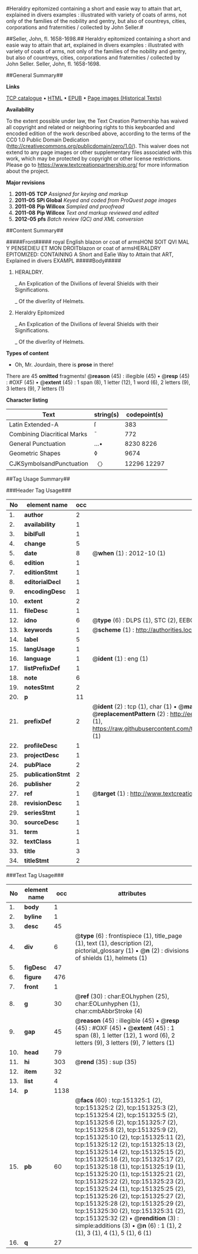 #Heraldry epitomized containing a short and easie way to attain that art, explained in divers examples : illustrated with variety of coats of arms, not only of the families of the nobility and gentry, but also of countreys, cities, corporations and fraternities / collected by John Seller.#

##Seller, John, fl. 1658-1698.##
Heraldry epitomized containing a short and easie way to attain that art, explained in divers examples : illustrated with variety of coats of arms, not only of the families of the nobility and gentry, but also of countreys, cities, corporations and fraternities / collected by John Seller.
Seller, John, fl. 1658-1698.

##General Summary##

**Links**

[TCP catalogue](http://www.ota.ox.ac.uk/tcp/)  • 
[HTML](http://tei.it.ox.ac.uk/tcp/Texts-HTML/free/A92/A92892.html)  • 
[EPUB](http://tei.it.ox.ac.uk/tcp/Texts-EPUB/free/A92/A92892.epub) • 
[Page images (Historical Texts)](https://historicaltexts.jisc.ac.uk/eebo-42476336e)

**Availability**

To the extent possible under law, the Text Creation Partnership has waived all copyright and related or neighboring rights to this keyboarded and encoded edition of the work described above, according to the terms of the CC0 1.0 Public Domain Dedication (http://creativecommons.org/publicdomain/zero/1.0/). This waiver does not extend to any page images or other supplementary files associated with this work, which may be protected by copyright or other license restrictions. Please go to https://www.textcreationpartnership.org/ for more information about the project.

**Major revisions**

1. __2011-05__ __TCP__ *Assigned for keying and markup*
1. __2011-05__ __SPi Global__ *Keyed and coded from ProQuest page images*
1. __2011-08__ __Pip Willcox__ *Sampled and proofread*
1. __2011-08__ __Pip Willcox__ *Text and markup reviewed and edited*
1. __2012-05__ __pfs__ *Batch review (QC) and XML conversion*

##Content Summary##

#####Front#####
royal English blazon or coat of armsHONI SOIT QVI MAL Y PENSEDIEU ET MON DROITblazon or coat of armsHERALDRY EPITOMIZED: CONTAINING A Short and Eaſie Way to Attain that ART, Explained in divers EXAMPL
#####Body#####

1. HERALDRY.

    _ An Explication of the Diviſions of ſeveral Shields with their Significations.

    _ Of the diverſity of Helmets.

1. Heraldry Epitomized

    _ An Explication of the Diviſions of ſeveral Shields with their Significations.

    _ Of the diverſity of Helmets.

**Types of content**

  * Oh, Mr. Jourdain, there is **prose** in there!

There are 45 **omitted** fragments! 
 @__reason__ (45) : illegible (45)  •  @__resp__ (45) : #OXF (45)  •  @__extent__ (45) : 1 span (8), 1 letter (12), 1 word (6), 2 letters (9), 3 letters (9), 7 letters (1)

**Character listing**


|Text|string(s)|codepoint(s)|
|---|---|---|
|Latin Extended-A|ſ|383|
|Combining             Diacritical Marks|̄|772|
|General Punctuation|…•|8230 8226|
|Geometric Shapes|◊|9674|
|CJKSymbolsandPunctuation|〈〉|12296 12297|

##Tag Usage Summary##

###Header Tag Usage###

|No|element name|occ|attributes|
|---|---|---|---|
|1.|__author__|2||
|2.|__availability__|1||
|3.|__biblFull__|1||
|4.|__change__|5||
|5.|__date__|8| @__when__ (1) : 2012-10 (1)|
|6.|__edition__|1||
|7.|__editionStmt__|1||
|8.|__editorialDecl__|1||
|9.|__encodingDesc__|1||
|10.|__extent__|2||
|11.|__fileDesc__|1||
|12.|__idno__|6| @__type__ (6) : DLPS (1), STC (2), EEBO-CITATION (1), OCLC (1), VID (1)|
|13.|__keywords__|1| @__scheme__ (1) : http://authorities.loc.gov/ (1)|
|14.|__label__|5||
|15.|__langUsage__|1||
|16.|__language__|1| @__ident__ (1) : eng (1)|
|17.|__listPrefixDef__|1||
|18.|__note__|6||
|19.|__notesStmt__|2||
|20.|__p__|11||
|21.|__prefixDef__|2| @__ident__ (2) : tcp (1), char (1)  •  @__matchPattern__ (2) : ([0-9\-]+):([0-9IVX]+) (1), (.+) (1)  •  @__replacementPattern__ (2) : http://eebo.chadwyck.com/downloadtiff?vid=$1&page=$2 (1), https://raw.githubusercontent.com/textcreationpartnership/Texts/master/tcpchars.xml#$1 (1)|
|22.|__profileDesc__|1||
|23.|__projectDesc__|1||
|24.|__pubPlace__|2||
|25.|__publicationStmt__|2||
|26.|__publisher__|2||
|27.|__ref__|1| @__target__ (1) : http://www.textcreationpartnership.org/docs/. (1)|
|28.|__revisionDesc__|1||
|29.|__seriesStmt__|1||
|30.|__sourceDesc__|1||
|31.|__term__|1||
|32.|__textClass__|1||
|33.|__title__|3||
|34.|__titleStmt__|2||


###Text Tag Usage###

|No|element name|occ|attributes|
|---|---|---|---|
|1.|__body__|1||
|2.|__byline__|1||
|3.|__desc__|45||
|4.|__div__|6| @__type__ (6) : frontispiece (1), title_page (1), text (1), description (2), pictorial_glossary (1)  •  @__n__ (2) : divisions of shields (1), helmets (1)|
|5.|__figDesc__|47||
|6.|__figure__|476||
|7.|__front__|1||
|8.|__g__|30| @__ref__ (30) : char:EOLhyphen (25), char:EOLunhyphen (1), char:cmbAbbrStroke (4)|
|9.|__gap__|45| @__reason__ (45) : illegible (45)  •  @__resp__ (45) : #OXF (45)  •  @__extent__ (45) : 1 span (8), 1 letter (12), 1 word (6), 2 letters (9), 3 letters (9), 7 letters (1)|
|10.|__head__|79||
|11.|__hi__|303| @__rend__ (35) : sup (35)|
|12.|__item__|32||
|13.|__list__|4||
|14.|__p__|1138||
|15.|__pb__|60| @__facs__ (60) : tcp:151325:1 (2), tcp:151325:2 (2), tcp:151325:3 (2), tcp:151325:4 (2), tcp:151325:5 (2), tcp:151325:6 (2), tcp:151325:7 (2), tcp:151325:8 (2), tcp:151325:9 (2), tcp:151325:10 (2), tcp:151325:11 (2), tcp:151325:12 (2), tcp:151325:13 (2), tcp:151325:14 (2), tcp:151325:15 (2), tcp:151325:16 (2), tcp:151325:17 (2), tcp:151325:18 (1), tcp:151325:19 (1), tcp:151325:20 (1), tcp:151325:21 (2), tcp:151325:22 (2), tcp:151325:23 (2), tcp:151325:24 (1), tcp:151325:25 (2), tcp:151325:26 (2), tcp:151325:27 (2), tcp:151325:28 (2), tcp:151325:29 (2), tcp:151325:30 (2), tcp:151325:31 (2), tcp:151325:32 (2)  •  @__rendition__ (3) : simple:additions (3)  •  @__n__ (6) : 1 (1), 2 (1), 3 (1), 4 (1), 5 (1), 6 (1)|
|16.|__q__|27||
